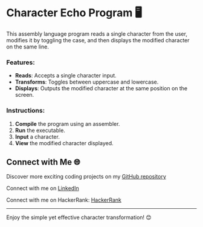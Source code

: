 
# Character Echo Program 🖥️

This assembly language program reads a single character from the user, modifies it by toggling the case, and then displays the modified character on the same line.

### Features:
- **Reads**: Accepts a single character input.
- **Transforms**: Toggles between uppercase and lowercase.
- **Displays**: Outputs the modified character at the same position on the screen.

### Instructions:
1. **Compile** the program using an assembler.
2. **Run** the executable.
3. **Input** a character.
4. **View** the modified character displayed.

## Connect with Me 🌐 

Discover more exciting coding projects on my [GitHub repository](https://github.com/Maham-j)

Connect with me on [LinkedIn](https://www.linkedin.com/in/maham-jamil-268584267)

Connect with me on HackerRank: [HackerRank ](https://www.hackerrank.com/maham_jamil)

---


Enjoy the simple yet effective character transformation! 😊

